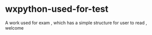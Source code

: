 # wxpython-used-for-test
A work used for exam , which has a simple structure for user to read , welcome
